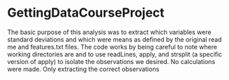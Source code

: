 # GettingDataCourseProject

The basic purpose of this analysis was to extract which variables were standard deviations and which were means as defined by the original read me and features.txt files. The code works by being careful to note where working directories are and to use readLines, apply, and strsplit (a specific version of apply) to isolate the observations we desired. No calculations were made. Only extracting the correct observations
